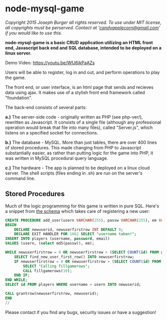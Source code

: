 # node-mysql-game
*Copyright 2015 Joseph Burger all rights reserved.
To use under MIT license, all copyrights must be perserved.
Contact at 'candyapplecorn@gmail.com' if you would like to use this.*

__node-mysql-game is a basic CRUD application utilizing an HTML front end, Javascript back end and SQL database, intended to be deployed on a linux server.__

Demo Video: https://youtu.be/WfJ6ikPaAZs  

Users will be able to register, log in and out, and perform operations to play the game. 

The front end, or user interface, is an html page that sends and recieves data using ajax. It makes use of a stylish front end framework called "foundation".

The back-end consists of several parts:

__a.)__ The server-side code - originally written as PHP (see php-ver/), rewritten as Javascript. It consists of a single file (although any professional operation would break that file into many files), called "Server.js", which listens on a specified socket for connections.

__b.)__ The database - MySQL. More than just tables, there are over 400 lines of stored procedures. This made changing from PHP to Javascript substantially easier, as rather than putting logic for the game into PHP, it was written in MySQL procedural query language.

__c.)__ The hardware - The app is planned to be deployed on a linux cloud server. The shell scripts (files ending in .sh) are run on the server's command line.

## Stored Procedures

Much of the logic programming for this game is written in pure SQL. Here's a snippet from [the schema](MySQL/commands.sql) which takes care of registering a new user:

```sql
CREATE PROCEDURE add_user(usern VARCHAR(255), passw VARCHAR(255), em VARCHAR(255))
BEGIN
    DECLARE newuserid, newuserfirstrow INT DEFAULT 0;
    DECLARE EXIT HANDLER FOR 1062 SELECT "username taken!";
INSERT INTO players (username, password, email)
VALUES (usern, (select md5(passw)), em);

WHILE newuserfirstrow = 0 OR newuserfirstrow > (SELECT COUNT(id) FROM gamerows) DO
    SELECT find_new_user_first_row() INTO newuserfirstrow;
    IF newuserfirstrow = 0 OR newuserfirstrow > (SELECT COUNT(id) FROM gamerows) THEN
        SELECT "Calling fillgamerows";
        CALL fillgamerows(10);
    END IF;
END WHILE;
SELECT id FROM players WHERE username = usern INTO newuserid;

CALL grantrow(newuserfirstrow, newuserid);
END
//
```

Please contact if you find any bugs, security issues or have a suggestion!
